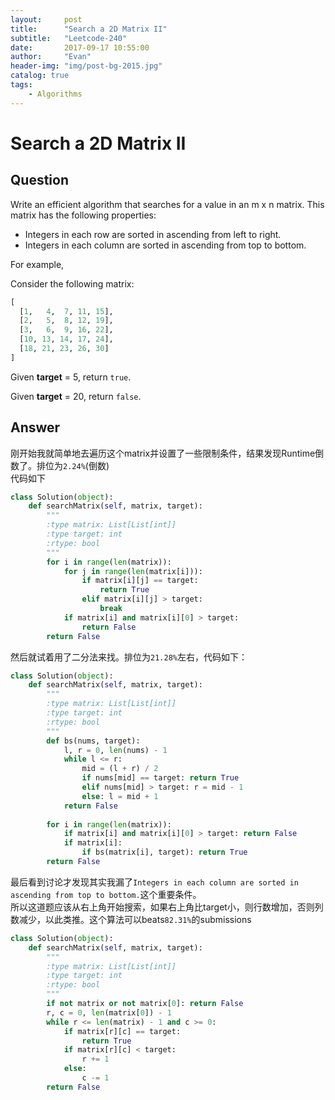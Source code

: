 ```yaml
---
layout:     post
title:      "Search a 2D Matrix II"
subtitle:   "Leetcode-240"
date:       2017-09-17 10:55:00
author:     "Evan"
header-img: "img/post-bg-2015.jpg"
catalog: true
tags:
    - Algorithms
---
```


# Search a 2D Matrix II
## Question
Write an efficient algorithm that searches for a value in an m x n matrix. This matrix has the following properties:

- Integers in each row are sorted in ascending from left to right.
- Integers in each column are sorted in ascending from top to bottom.  

For example,

Consider the following matrix:
```py
[
  [1,   4,  7, 11, 15],
  [2,   5,  8, 12, 19],
  [3,   6,  9, 16, 22],
  [10, 13, 14, 17, 24],
  [18, 21, 23, 26, 30]
]
```
Given **target** = 5, return `true`.

Given **target** = 20, return `false`.

## Answer
刚开始我就简单地去遍历这个matrix并设置了一些限制条件，结果发现Runtime倒数了。排位为`2.24%`(倒数)  
代码如下
```py
class Solution(object):
    def searchMatrix(self, matrix, target):
        """
        :type matrix: List[List[int]]
        :type target: int
        :rtype: bool
        """
        for i in range(len(matrix)):
            for j in range(len(matrix[i])):
                if matrix[i][j] == target:
                    return True
                elif matrix[i][j] > target:
                    break
            if matrix[i] and matrix[i][0] > target:
                return False
        return False
```
然后就试着用了二分法来找。排位为`21.28%`左右，代码如下：
```py
class Solution(object):
    def searchMatrix(self, matrix, target):
        """
        :type matrix: List[List[int]]
        :type target: int
        :rtype: bool
        """
        def bs(nums, target):
            l, r = 0, len(nums) - 1
            while l <= r:
                mid = (l + r) / 2
                if nums[mid] == target: return True
                elif nums[mid] > target: r = mid - 1
                else: l = mid + 1
            return False
        
        for i in range(len(matrix)):
            if matrix[i] and matrix[i][0] > target: return False
            if matrix[i]:
                if bs(matrix[i], target): return True
        return False
```
最后看到讨论才发现其实我漏了`Integers in each column are sorted in ascending from top to bottom.`这个重要条件。  
所以这道题应该从右上角开始搜索，如果右上角比target小，则行数增加，否则列数减少，以此类推。这个算法可以beats`82.31%`的submissions
```py
class Solution(object):
    def searchMatrix(self, matrix, target):
        """
        :type matrix: List[List[int]]
        :type target: int
        :rtype: bool
        """
        if not matrix or not matrix[0]: return False
        r, c = 0, len(matrix[0]) - 1
        while r <= len(matrix) - 1 and c >= 0:
            if matrix[r][c] == target:
                return True
            if matrix[r][c] < target:
                r += 1
            else:
                c -= 1
        return False
```

